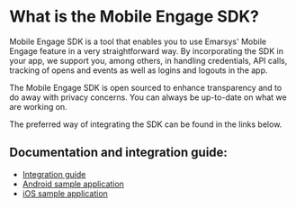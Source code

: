 # What is the Mobile Engage SDK?

Mobile Engage SDK is a tool that enables you to use Emarsys' Mobile Engage feature in a very straightforward way. By incorporating the SDK in your app, we support you, among others, in handling credentials, API calls, tracking of opens and events as well as logins and logouts in the app.

The Mobile Engage SDK is open sourced to enhance transparency and to do away with privacy concerns. You can always be up-to-date on what we are working on.

The preferred way of integrating the SDK can be found in the links below.

## Documentation and integration guide:
* [Integration guide](https://help.emarsys.com/hc/en-us/articles/115002410625)
* [Android sample application](https://github.com/emartech/android-mobile-engage-sample-app)
* [iOS sample application](https://github.com/emartech/ios-mobile-engage-sample-app)


